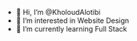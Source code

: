 - 👋 Hi, I’m @KholoudAlotibi
- 👀 I’m interested in Website Design
- 🌱 I’m currently learning Full Stack


<!---
KholoudAlotibi/KholoudAlotibi is a ✨ special ✨ repository because its `README.md` (this file) appears on your GitHub profile.
You can click the Preview link to take a look at your changes.
--->
